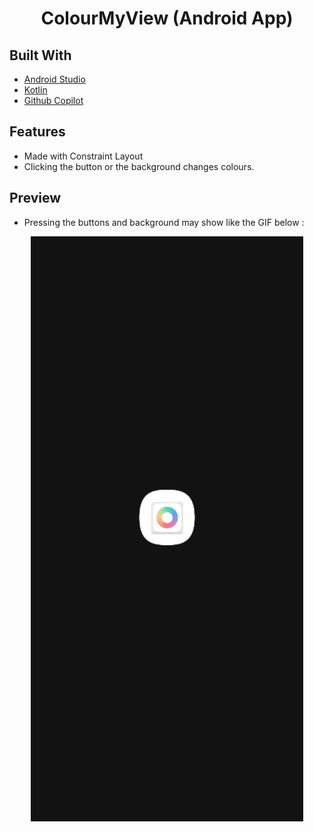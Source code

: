 <h1 align="center">ColourMyView (Android App)</h1>

## Built With
- [Android Studio](https://developer.android.com/studio)
- [Kotlin](https://developer.android.com/kotlin)
- [Github Copilot](https://copilot.github.com)

## Features
- Made with Constraint Layout
- Clicking the button or the background changes colours.


## Preview
- Pressing the buttons and background may show like the GIF below : 
<p align="center"> 
  <img src="./ColourMyViewSample.gif" width="436" height="936"> 
</p>
